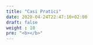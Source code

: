 ```yaml
---
title: "Casi Pratici"
date: 2020-04-24T22:47:10+02:00
draft: false
weight : 10
pre: "<b></b>"
---
```





